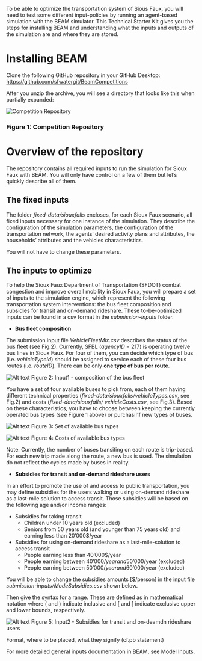 
To be able to optimize the transportation system of Sious Faux, you will need to test some different input-policies  by running an agent-based simulation with the BEAM simulator. This Technical Starter Kit gives you the steps for installing BEAM and understanding what the inputs and outputs of the simulation are and where they are stored.

# Installing BEAM

Clone the following GitHub repository in your GitHub Desktop:
https://github.com/sfwatergit/BeamCompetitions

After you unzip the archive, you will see a directory that looks like this when partially expanded:

![Competition Repository](https://github.com/vgolfier/Uber-Prize-Starter-Kit-/blob/master/Images/CompetitionRepository.png "Competition Repository")
### Figure 1: Competition Repository
 
# Overview of the repository

The repository contains all required inputs to run the simulation for Sioux Faux with BEAM. You will only have control on a few of them but let’s quickly describe all of them. 

## The fixed inputs 

The folder *fixed-data/siouxfalls* encloses, for each Sioux Faux scenario, all fixed inputs necessary for one instance of the simulation. They describe the configuration of the simulation parameters, the configuration of the transportation network, the agents’ desired activity plans and attributes, the households’ attributes and the vehicles characteristics.

You will not have to change these parameters.

## The inputs to optimize

To help the Sioux Faux Department of Transportation (SFDOT) combat congestion and improve overall mobility in Sioux Faux, you will prepare a set of inputs to the simulation engine, which represent the following transportation system interventions: the bus fleet composition and subsidies for transit and on-demand rideshare. These to-be-optimized inputs can be found in a csv format in the *submission-inputs* folder.

* **Bus fleet composition**

The submission input file *VehicleFleetMix.csv* describes the status of the bus fleet (see Fig.2). Currently, SFBL (*agencyID* = 217) is operating twelve bus lines in Sioux Faux. For four of them, you can decide which type of bus (i.e. *vehicleTypeId*) should be assigned to service each of these four bus routes (i.e. *routeID*). There can be only **one type of bus per route**. 

![Alt text](https://github.com/vgolfier/Uber-Prize-Starter-Kit-/blob/master/Images/Input_VehicleFleetMix.png "*Figure 2: Input1 - composition of the bus fleet")
Figure 2: Input1 - composition of the bus fleet

You have a set of four available buses to pick from, each of them having different technical properties (*fixed-data/siouxfalls/vehicleTypes.csv*, see Fig.2) and costs (*fixed-data/siouxfalls/ vehicleCosts.csv*, see Fig.3). Based on these characteristics, you have to choose between keeping the currently operated bus types (see Figure 1 above) or purchasinf new types of buses.

![Alt text](https://github.com/vgolfier/Uber-Prize-Starter-Kit-/blob/master/Images/BusTypes.png "Figure 3: Set of available bus types")
Figure 3: Set of available bus types


![Alt text](https://github.com/vgolfier/Uber-Prize-Starter-Kit-/blob/master/Images/BusCosts.png "Figure 3: Costs of available bus types")
Figure 4: Costs of available bus types

Note:
Currently, the number of buses transiting on each route is trip-based. For each new trip made along the route, a new bus is used. The simulation do not reflect the cycles made by buses in reality.

* **Subsidies for transit and on-demand rideshare users**

In an effort to promote the use of and access to public transportation, you may define subsidies for the users walking or using on-demand rideshare as a last-mile solution to access transit. Those subsidies will be based on the following age and/or income ranges:

 * Subsidies for taking transit 
   * Children under 10 years old (excluded)
   * Seniors from 50 years old (and younger than 75 years old) and earning less than 20’000$/year
 * Subsidies for using on-demand rideshare as a last-mile-solution to access transit 
   * People earning less than 40’000$/year
   * People earning between 40’000$/year and 50’000$/year (excluded)
   * People earning between 50’000$/year and 60’000$/year (excluded)
 
You will be able to change the subsidies amounts [$/person] in the input file *submission-inputs/ModeSubsidies.csv* shown below. 

Then give the syntax for a range. These are defined as in mathematical notation where ( and ) indicate inclusive and [ and ] indicate exclusive upper and lower bounds, respectively.

![Alt text](https://github.com/vgolfier/Uber-Prize-Starter-Kit-/blob/master/Images/Input_Subsidies.png "Figure 4: Input2 - Subsidies for transit and on-deamdn rideshare users")
Figure 5: Input2 - Subsidies for transit and on-deamdn rideshare users


Format, where to be placed, what they signify (cf.pb statement)

For more detailed general inputs documentation in BEAM, see Model Inputs.


